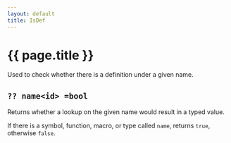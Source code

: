 ```yaml
---
layout: default
title: IsDef
---
```

# {{ page.title }}

Used to check whether there is a definition under a given name.

## `?? name<id> =bool`

Returns whether a lookup on the given name would result in a typed value.

If there is a symbol, function, macro, or type called `name`, returns `true`, otherwise `false`.